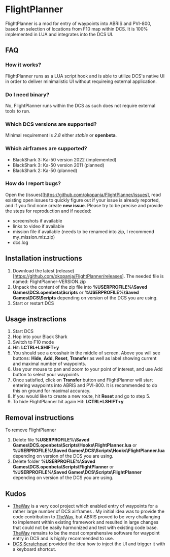 # FlightPlanner
FlightPlanner is a mod for entry of waypoints into ABRIS and PVI-800, based on selection of locations from F10 map within DCS. It is 100% implemented in LUA and integrates into the DCS UI.
## FAQ
### How it works?
FlightPlanner runs as a LUA script hook and is able to utilize DCS's native UI in order to deliver minimalistic UI without requireing external application.
### Do I need binary?
No, FlightPlanner runs within the DCS as such does not require external tools to run. 
### Which DCS versions are supported?
Minimal requirement is *2.8* either *stable* or **openbeta**. 
### Which airframes are supported?
- BlackShark 3: Ka-50 version 2022 (implemented)
- BlackShark 3: Ka-50 version 2011 (planned)
- BlackShark 2: Ka-50 (planned)
### How do I report bugs?
Open the (issues)[https://github.com/okopanja/FlightPlanner/issues], read existing open issues to quickly figure out if your issue is already reported, and if you find none create **new issue**.
Please try to be precise and provide the steps for reproduction and if needed:
- screenshots if available
- links to video if available
- mission file if available (needs to be renamed into zip, I recommend my_mission.miz.zip)
- dcs.log
## Installation instructions
1. Download the latest (release)[https://github.com/okopanja/FlightPlanner/releases]. The needed file is named: FlightPlanner-VERSION.zip
2. Unpack the content of the zip file into **%USERPROFILE%\Saved Games\DCS.openbeta\Scripts** or **%USERPROFILE%\Saved Games\DCS\Scripts** depending on version of the DCS you are using.
3. Start or restart DCS
## Usage instractions
1. Start DCS
2. Hop into your Black Shark
3. Switch to F10 mode
4. Hit: **LCTRL+LSHIFT+y**
5. You should see a crosshair in the middle of screen. Above you will see buttons: **Hide**, **Add**, **Reset**, **Transfer** as well as label showing current and maximal number of waypoints.
6. Use your mouse to pan and zoom to your point of interest, and use Add button to select your waypoints
7. Once satisfied, click on **Transfer** button and FlightPlanner will start entering waypoints into ABRIS and PVI-800. It is recommended to do this on ground for maximal accuracy. 
8. If you would like to create a new route, hit **Reset** and go to step 5.
9. To hide FlightPlanner hit again Hit: **LCTRL+LSHIFT+y**
## Removal instructions
To remove FlightPlanner
1. Delete file **%USERPROFILE%\Saved Games\DCS.openbeta\Scripts\Hooks\FlightPlanner.lua** or **%USERPROFILE%\Saved Games\DCS\Scripts\Hooks\FlightPlanner.lua** depending on version of the DCS you are using.
2. Delete folder **%USERPROFILE%\Saved Games\DCS.openbeta\Scripts\FlightPlanner** or **%USERPROFILE%\Saved Games\DCS\Scripts\FlightPlanner** depending on version of the DCS you are using.
## Kudos
* [TheWay](https://github.com/aronCiucu/DCSTheWay) is a very cool project which enabled entry of waypoints for a rather large number of DCS airframes . My initial idea was to provide the code contribution to [TheWay](https://github.com/aronCiucu/DCSTheWay/pull/24/), but ABRIS proved to be very challanging to implement within existing framework and resulted in large changes that could not be easily harmonized and test with existing code base. [TheWay](https://github.com/aronCiucu/DCSTheWay) remains to be the most comprehensive software for waypoint entry in DCS and is highly recommended to use. 
* [DCS Scratchpad](https://github.com/rkusa/dcs-scratchpad) provided the idea how to inject the UI and trigger it with a keyboard shortcut.